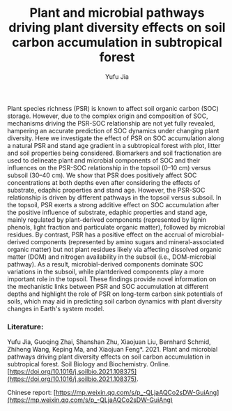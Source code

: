 ﻿---
layout: post
title:  "Plant and microbial pathways driving plant diversity effects on soil carbon accumulation in subtropical forest"
author: Yufu Jia
categories: [ Article ]
image: assets/projects/JYF1.png
tags: featured
---

Plant species richness (PSR) is known to affect soil organic carbon (SOC) storage. However, due to the complex origin and composition of SOC, mechanisms driving the PSR-SOC relationship are not yet fully revealed, hampering an accurate prediction of SOC dynamics under changing plant diversity. Here we investigate the effect of PSR on SOC accumulation along a natural PSR and stand age gradient in a subtropical forest with plot, litter and soil properties being considered. Biomarkers and soil fractionation are used to delineate plant and microbial components of SOC and their influences on the PSR-SOC relationship in the topsoil (0–10 cm) versus subsoil (30–40 cm). We show that PSR does positively affect SOC concentrations at both depths even after considering the effects of substrate, edaphic properties and stand age. However, the PSR-SOC relationship is driven by different pathways in the topsoil versus subsoil. In the topsoil, PSR exerts a strong additive effect on SOC accumulation after the positive influence of substrate, edaphic properties and stand age, mainly regulated by plant-derived components (represented by lignin phenols, light fraction and particulate organic matter), followed by microbial residues. By contrast, PSR has a positive effect on the accrual of microbial-derived components (represented by amino sugars and mineral-associated organic matter) but not plant residues likely via affecting dissolved organic matter (DOM) and nitrogen availability in the subsoil (i.e., DOM-microbial pathway). As a result, microbial-derived components dominate SOC variations in the subsoil, while plantderived components play a more important role in the topsoil. These findings provide novel information on the mechanistic links between PSR and SOC accumulation at different depths and highlight the role of PSR on long-term carbon sink potentials of soils, which may aid in predicting soil carbon dynamics with plant diversity changes in Earth's system model.

### Literature:
Yufu Jia, Guoqing Zhai, Shanshan Zhu, Xiaojuan Liu, Bernhard Schmid, Zhiheng Wang, Keping Ma, and Xiaojuan Feng*. 2021. Plant and microbial pathways driving plant diversity effects on soil carbon accumulation in subtropical forest. Soil Biology and Biochemistry. Online. [https://doi.org/10.1016/j.soilbio.2021.108375](https://doi.org/10.1016/j.soilbio.2021.108375). 

Chinese report: [https://mp.weixin.qq.com/s/p_-QLjaAQCo2sDW-GuiAng](https://mp.weixin.qq.com/s/p_-QLjaAQCo2sDW-GuiAng)
